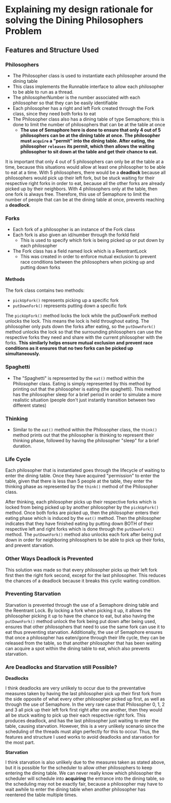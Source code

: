 # Explaining my design rationale for solving the Dining Philosophers Problem

## Features and Structure Used

### Philosophers

* The Philosopher class is used to instantiate each philosopher around the dining table
* This class implements the Runnable interface to allow each philosopher to be able to run as a thread.
* The philosopherNumber is the number associated with each philosopher so that they can be easily identifiable
* Each philosopher has a right and left Fork created through the Fork class, since they need both forks to eat
* The Philosopher class also has a dining table of type Semaphore; this is done to limit the number of philosophers 
that can be at the table at once
  * **The use of Semaphore here is done to ensure that only 4 out of 5 philosophers can be at the dining table
  at once. The philosopher must `acquire` a "permit" into the dining table. After eating, the philosopher `releases`
  its permit, which then allows the waiting philosopher to sit down at the table and get their chance to eat.**

It is important that only 4 out of 5 philosophers can only be at the table at a time, because this situations would 
allow at least one philosopher to be able to eat at a time. With 5 philosophers, there would be a **deadlock** because
all philosophers would pick up their left fork, but be stuck waiting for their respective right forks in order to eat,
because all the other forks are already picked up by their neighbors. With 4 philosophers only at the table, then one fork
is always free. Therefore, this use of Semaphore to limit the number of people that can be at the dining table at once,
prevents reaching a **deadlock**.

### Forks

* Each fork of a philosopher is an instance of the Fork class
* Each fork is also given an id/number through the forkId field
  * This is used to specify which fork is being picked up or put down by each philosopher
* The Fork class has a field named lock which is a ReentrantLock
  * This was created in order to enforce mutual exclusion to prevent race conditions between the philosophers when picking up and putting down forks
#### Methods

The fork class contains two methods: 

* `pickUpFork()` represents picking up a specific fork
* `putDownFork()` represents putting down a specific fork

The `pickUpFork()` method locks the lock while the putDownFork method unlocks the lock. This means the lock is held throughout eating.
The philosopher only puts down the forks after eating, so the `putDownFork()` method unlocks the lock so that the surrounding philosophers
can use the respective forks they need and share with the current philosopher with the forks. **This similarly helps ensure mutual exclusion
and prevent race conditions as it ensures that no two forks can be picked up simultaneously.**

### Spaghetti

* The "Spaghetti" is represented by the `eat()` method within the Philosopher class. Eating is simply represented by this method
by printing out that the philosopher is eating (the spaghetti). This method has the philosopher sleep for a brief period in order to
simulate a more realistic situation (people don't just instantly transition between two different states)

### Thinking

* Similar to the `eat()` method within the Philosopher class, the `think()` method prints out that the philosopher is thinking
to represent their thinking phase, followed by having the philosopher "sleep" for a brief duration. 

### Life Cycle

Each philosopher that is instantiated goes through the lifecycle of waiting to enter the dining table. Once they have acquired "permission" to enter
the table, given that there is less than 5 people at the table, they enter the thinking phase as represented by the `think()` method of the
Philosopher class. 

After thinking, each philosopher picks up their respective forks which is locked from being picked up by another philosopher by the `pickUpFork()` method.
Once both forks are picked up, then the philosopher enters their eating phase which is induced by the `eat()` method. Then the philosopher indicates that 
they have finished eating by putting down BOTH of their respective left and right forks which is done through the `putDownFork()` method. The `putDownFork()` method
also unlocks each fork after being put down in order for neighboring philosophers to be able to pick up their forks, and prevent starvation.

### Other Ways Deadlock is Prevented

This solution was made so that every philosopher picks up their left fork first then the right fork second, except for the last philosopher.
This reduces the chances of a deadlock because it breaks this cyclic waiting condition.

### Preventing Starvation

Starvation is prevented through the use of a Semaphore dining table and the Reentrant Lock. By locking a fork when picking it up, it allows the
philosopher picking it up to have the chance to eat, but also having the `putDownFork()` method unlock the fork being put down after being used, ensures
that other philosophers that need to use the same fork can use it to eat thus preventing starvation. Additionally, the use of Semaphore ensures that once
a philosopher has eaten/gone through their life cycle, they can be released from the table, so that another philosopher that has been waiting can
acquire a spot within the dining table to eat, which also prevents starvation.

### Are Deadlocks and Starvation still Possible?

**Deadlocks**

I think deadlocks are very unlikely to occur due to the preventative measures taken by having the last philosopher pick up their first fork from the
side opposite of what every other philosopher picked up first, as well as through the use of Semaphore. In the very rare case that Philosopher 0, 1, 2 and 3
all pick up their left fork first right after one another, then they would all be stuck waiting to pick up their each respective right fork. This produces deadlock,
and has the last philosopher just waiting to enter the table, causing starvation. However, this is a very unlikely scenario since the scheduling of the threads
must align perfectly for this to occur. Thus, the features and structure I used works to avoid deadlocks and starvation for the most part.

**Starvation**

I think starvation is also unlikely due to the measures taken as stated above, but it is possible for the scheduler to allow other philosophers to keep
entering the dining table. We can never really know which philosopher the scheduler will schedule into **acquiring** the entrance into the dining table, so
the scheduling may not be exactly fair, because a philosopher may have to wait awhile to enter the dining table when another philosopher has reentered the table
multiple times.
